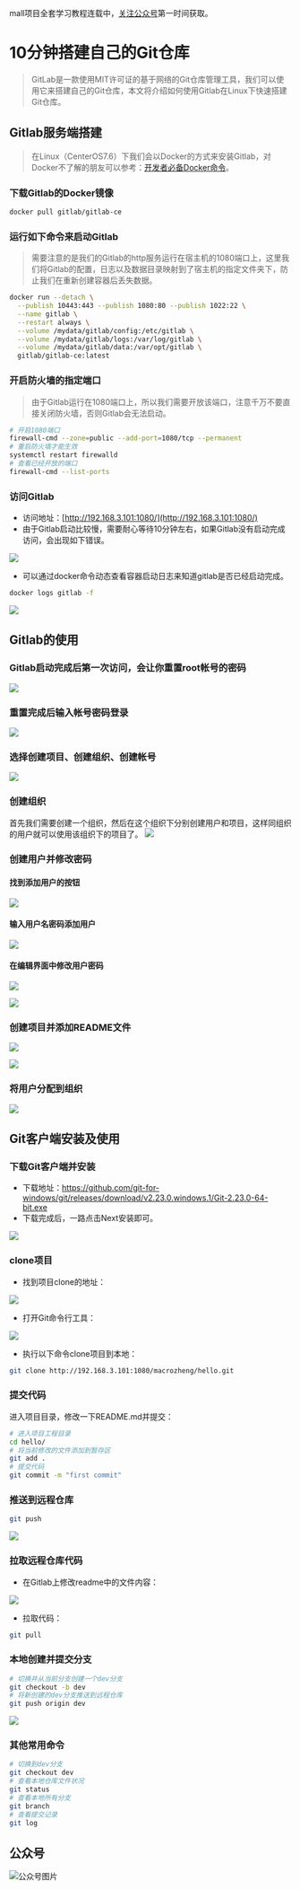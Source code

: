 mall项目全套学习教程连载中，[关注公众号](#公众号)第一时间获取。

# 10分钟搭建自己的Git仓库

> GitLab是一款使用MIT许可证的基于网络的Git仓库管理工具，我们可以使用它来搭建自己的Git仓库，本文将介绍如何使用Gitlab在Linux下快速搭建Git仓库。


## Gitlab服务端搭建

> 在Linux（CenterOS7.6）下我们会以Docker的方式来安装Gitlab，对Docker不了解的朋友可以参考：[开发者必备Docker命令](https://mp.weixin.qq.com/s/d_CuljDTJq680NTndAay8g)。

### 下载Gitlab的Docker镜像

```bash
docker pull gitlab/gitlab-ce
```

### 运行如下命令来启动Gitlab

> 需要注意的是我们的Gitlab的http服务运行在宿主机的1080端口上，这里我们将Gitlab的配置，日志以及数据目录映射到了宿主机的指定文件夹下，防止我们在重新创建容器后丢失数据。

```bash
docker run --detach \
  --publish 10443:443 --publish 1080:80 --publish 1022:22 \
  --name gitlab \
  --restart always \
  --volume /mydata/gitlab/config:/etc/gitlab \
  --volume /mydata/gitlab/logs:/var/log/gitlab \
  --volume /mydata/gitlab/data:/var/opt/gitlab \
  gitlab/gitlab-ce:latest
```

### 开启防火墙的指定端口

> 由于Gitlab运行在1080端口上，所以我们需要开放该端口，注意千万不要直接关闭防火墙，否则Gitlab会无法启动。

```bash
# 开启1080端口
firewall-cmd --zone=public --add-port=1080/tcp --permanent 
# 重启防火墙才能生效
systemctl restart firewalld
# 查看已经开放的端口
firewall-cmd --list-ports
```

### 访问Gitlab
- 访问地址：[http://192.168.3.101:1080/](http://192.168.3.101:1080/)
- 由于Gitlab启动比较慢，需要耐心等待10分钟左右，如果Gitlab没有启动完成访问，会出现如下错误。

![](http://macro-oss.oss-cn-shenzhen.aliyuncs.com/mall/blog/gitlab_screen_04.png)
- 可以通过docker命令动态查看容器启动日志来知道gitlab是否已经启动完成。
```bash
docker logs gitlab -f
```

![](http://macro-oss.oss-cn-shenzhen.aliyuncs.com/mall/blog/gitlab_screen_05.png)


## Gitlab的使用

### Gitlab启动完成后第一次访问，会让你重置root帐号的密码
![](http://macro-oss.oss-cn-shenzhen.aliyuncs.com/mall/blog/gitlab_screen_06.png)
### 重置完成后输入帐号密码登录
![](http://macro-oss.oss-cn-shenzhen.aliyuncs.com/mall/blog/gitlab_screen_07.png)
### 选择创建项目、创建组织、创建帐号
![](http://macro-oss.oss-cn-shenzhen.aliyuncs.com/mall/blog/gitlab_screen_08.png)
### 创建组织
首先我们需要创建一个组织，然后在这个组织下分别创建用户和项目，这样同组织的用户就可以使用该组织下的项目了。
![](http://macro-oss.oss-cn-shenzhen.aliyuncs.com/mall/blog/gitlab_screen_09.png)
### 创建用户并修改密码

#### 找到添加用户的按钮

![](http://macro-oss.oss-cn-shenzhen.aliyuncs.com/mall/blog/gitlab_screen_10.png)
#### 输入用户名密码添加用户
![](http://macro-oss.oss-cn-shenzhen.aliyuncs.com/mall/blog/gitlab_screen_11.png)
#### 在编辑界面中修改用户密码
![](http://macro-oss.oss-cn-shenzhen.aliyuncs.com/mall/blog/gitlab_screen_12.png)

![](http://macro-oss.oss-cn-shenzhen.aliyuncs.com/mall/blog/gitlab_screen_13.png)
### 创建项目并添加README文件
![](http://macro-oss.oss-cn-shenzhen.aliyuncs.com/mall/blog/gitlab_screen_14.png)

![](http://macro-oss.oss-cn-shenzhen.aliyuncs.com/mall/blog/gitlab_screen_15.png)
### 将用户分配到组织
![](http://macro-oss.oss-cn-shenzhen.aliyuncs.com/mall/blog/gitlab_screen_16.png)

## Git客户端安装及使用

### 下载Git客户端并安装

- 下载地址：https://github.com/git-for-windows/git/releases/download/v2.23.0.windows.1/Git-2.23.0-64-bit.exe
- 下载完成后，一路点击Next安装即可。

![](http://macro-oss.oss-cn-shenzhen.aliyuncs.com/mall/blog/gitlab_screen_01.png)

### clone项目

- 找到项目clone的地址：

![](http://macro-oss.oss-cn-shenzhen.aliyuncs.com/mall/blog/gitlab_screen_17.png)
- 打开Git命令行工具：
  
![](http://macro-oss.oss-cn-shenzhen.aliyuncs.com/mall/blog/gitlab_screen_18.png)
- 执行以下命令clone项目到本地：

```bash
git clone http://192.168.3.101:1080/macrozheng/hello.git

```

### 提交代码

进入项目目录，修改一下README.md并提交：
```bash
# 进入项目工程目录
cd hello/
# 将当前修改的文件添加到暂存区
git add .
# 提交代码
git commit -m "first commit"
```

### 推送到远程仓库
```bash
git push
```
![](http://macro-oss.oss-cn-shenzhen.aliyuncs.com/mall/blog/gitlab_screen_19.png)

### 拉取远程仓库代码

- 在Gitlab上修改readme中的文件内容：

![](http://macro-oss.oss-cn-shenzhen.aliyuncs.com/mall/blog/gitlab_screen_20.png)
- 拉取代码：
 ```bash
git pull
```

### 本地创建并提交分支

```bash
# 切换并从当前分支创建一个dev分支
git checkout -b dev
# 将新创建的dev分支推送到远程仓库
git push origin dev
```
![](http://macro-oss.oss-cn-shenzhen.aliyuncs.com/mall/blog/gitlab_screen_21.png)

### 其他常用命令

```bash
# 切换到dev分支
git checkout dev
# 查看本地仓库文件状况
git status
# 查看本地所有分支
git branch
# 查看提交记录
git log
```

## 公众号

![公众号图片](http://macro-oss.oss-cn-shenzhen.aliyuncs.com/mall/banner/qrcode_for_macrozheng_258.jpg)
